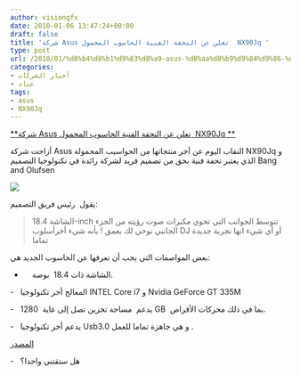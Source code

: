 ```yaml
---
author: visiongfx
date: 2010-01-06 13:47:24+00:00
draft: false
title: 'شركة Asus تعلن عن التحفة الفنية الحاسوب المحمول  NX90Jq '
type: post
url: /2010/01/%d8%b4%d8%b1%d9%83%d8%a9-asus-%d8%aa%d8%b9%d9%84%d9%86-%d8%b9%d9%86-%d8%a7%d9%84%d8%aa%d8%ad%d9%81%d8%a9-%d8%a7%d9%84%d9%81%d9%86%d9%8a%d8%a9-%d8%a7%d9%84%d8%ad%d8%a7%d8%b3%d9%88%d8%a8-%d8%a7%d9%84/
categories:
- أخبار الشركات
- عتاد
tags:
- asus
- NX90Jq
---
```


[**شركة Asus تعلن عن التحفة الفنية الحاسوب المحمول  NX90Jq **](http://www.it-scoop.com/2010/01/%d8%b4%d8%b1%d9%83%d8%a9-asus-%d8%aa%d8%b9%d9%84%d9%86-%d8%b9%d9%86-%d8%a7%d9%84%d8%aa%d8%ad%d9%81%d8%a9-%d8%a7%d9%84%d9%81%d9%86%d9%8a%d8%a9-%d8%a7%d9%84%d8%ad%d8%a7%d8%b3%d9%88%d8%a8-%d8%a7%d9%84/)


أزاحت شركة Asus النقاب اليوم عن أخر منتجاتها من الحواسيب المحمولة NX90Jq   و الذي يعتبر تحفة فنية بحق من تصميم فريد لشركة رائدة في تكنولوجيا التصميم  Bang and Olufsen


[![](http://www.it-scoop.com/wp-content/uploads/2010/01/asus_NX90Jq--300x224.jpg)
](http://www.it-scoop.com/2010/01/%d8%b4%d8%b1%d9%83%d8%a9-asus-%d8%aa%d8%b9%d9%84%d9%86-%d8%b9%d9%86-%d8%a7%d9%84%d8%aa%d8%ad%d9%81%d8%a9-%d8%a7%d9%84%d9%81%d9%86%d9%8a%d8%a9-%d8%a7%d9%84%d8%ad%d8%a7%d8%b3%d9%88%d8%a8-%d8%a7%d9%84/)


يقول  رئيس فريق التصميم:


<blockquote>الشاشة 18.4-inch تتوسط الجوانب التي تحوي مكبرات صوت رؤيته من الجزء الجانبي توحي لك بعمق ! بأنه شيء أخرأسلوب DJ  أو أي شيء انها تجربة جديدة تماما</blockquote>


بعض المواصفات التي يجب أن تعرفها عن الحاسوب الجديد هي:

-     الشاشة ذات  18.4  بوصة.

-   المعالج أخر تكنولوجيا INTEL  Core i7 و  Nvidia GeForce GT 335M

-   يدعم  مساحة تخزين تصل إلى غاية  1280 GB  بما في ذلك محركات الأقراص.

-   يدعم أخر تكنولوجيا Usb3.0  و هي جاهزة تماما للعمل .

[المصدر](http://www.luxurylaunches.com/gadgets/bang_olufsens_asus_nx90jq_laptop_is_a_showstopper_at_ces_2010.php)

-   هل ستقتني واحدا؟

